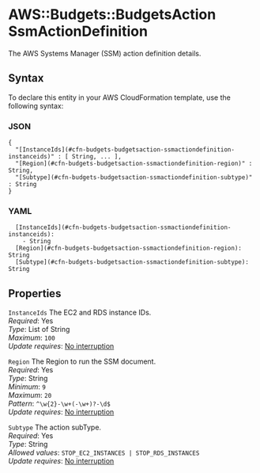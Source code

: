 # AWS::Budgets::BudgetsAction SsmActionDefinition<a name="aws-properties-budgets-budgetsaction-ssmactiondefinition"></a>

The AWS Systems Manager \(SSM\) action definition details\.

## Syntax<a name="aws-properties-budgets-budgetsaction-ssmactiondefinition-syntax"></a>

To declare this entity in your AWS CloudFormation template, use the following syntax:

### JSON<a name="aws-properties-budgets-budgetsaction-ssmactiondefinition-syntax.json"></a>

```
{
  "[InstanceIds](#cfn-budgets-budgetsaction-ssmactiondefinition-instanceids)" : [ String, ... ],
  "[Region](#cfn-budgets-budgetsaction-ssmactiondefinition-region)" : String,
  "[Subtype](#cfn-budgets-budgetsaction-ssmactiondefinition-subtype)" : String
}
```

### YAML<a name="aws-properties-budgets-budgetsaction-ssmactiondefinition-syntax.yaml"></a>

```
  [InstanceIds](#cfn-budgets-budgetsaction-ssmactiondefinition-instanceids): 
    - String
  [Region](#cfn-budgets-budgetsaction-ssmactiondefinition-region): String
  [Subtype](#cfn-budgets-budgetsaction-ssmactiondefinition-subtype): String
```

## Properties<a name="aws-properties-budgets-budgetsaction-ssmactiondefinition-properties"></a>

`InstanceIds`  <a name="cfn-budgets-budgetsaction-ssmactiondefinition-instanceids"></a>
The EC2 and RDS instance IDs\.  
*Required*: Yes  
*Type*: List of String  
*Maximum*: `100`  
*Update requires*: [No interruption](https://docs.aws.amazon.com/AWSCloudFormation/latest/UserGuide/using-cfn-updating-stacks-update-behaviors.html#update-no-interrupt)

`Region`  <a name="cfn-budgets-budgetsaction-ssmactiondefinition-region"></a>
The Region to run the SSM document\.  
*Required*: Yes  
*Type*: String  
*Minimum*: `9`  
*Maximum*: `20`  
*Pattern*: `^\w{2}-\w+(-\w+)?-\d$`  
*Update requires*: [No interruption](https://docs.aws.amazon.com/AWSCloudFormation/latest/UserGuide/using-cfn-updating-stacks-update-behaviors.html#update-no-interrupt)

`Subtype`  <a name="cfn-budgets-budgetsaction-ssmactiondefinition-subtype"></a>
The action subType\.  
*Required*: Yes  
*Type*: String  
*Allowed values*: `STOP_EC2_INSTANCES | STOP_RDS_INSTANCES`  
*Update requires*: [No interruption](https://docs.aws.amazon.com/AWSCloudFormation/latest/UserGuide/using-cfn-updating-stacks-update-behaviors.html#update-no-interrupt)
